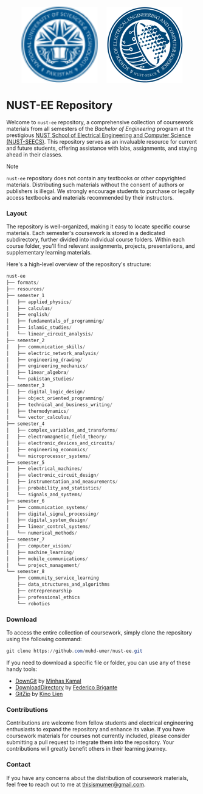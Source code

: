 <p align="center">
  <a href="https://nust.edu.pk/"><img width="200" height="200" src="resources/nust.svg"/></a> &nbsp;&nbsp;&nbsp;&nbsp; <a href="https://seecs.nust.edu.pk/"><img width="200" height="200" src="resources/seecs.png"/></a>
</p>

# NUST-EE Repository
Welcome to `nust-ee` repository, a comprehensive collection of coursework materials from all semesters of the _Bachelor of Engineering_ program at the prestigious <a href="https://seecs.nust.edu.pk/">NUST School of Electrical Engineering and Computer Science (NUST-SEECS)</a>. This repository serves as an invaluable resource for current and future students, offering assistance with labs, assignments, and staying ahead in their classes.

> [!NOTE]
> `nust-ee` repository does not contain any textbooks or other copyrighted materials. Distributing such materials without the consent of authors or publishers is illegal. We strongly encourage students to purchase or legally access textbooks and materials recommended by their instructors.

### Layout
The repository is well-organized, making it easy to locate specific course materials. Each semester's coursework is stored in a dedicated subdirectory, further divided into individual course folders. Within each course folder, you'll find relevant assignments, projects, presentations, and supplementary learning materials.

Here's a high-level overview of the repository's structure:

```powershell
nust-ee
├── formats/
├── resources/
├── semester_1
│   ├── applied_physics/
│   ├── calculus/
│   ├── english/
│   ├── fundamentals_of_programming/
│   ├── islamic_studies/
│   └── linear_circuit_analysis/
├── semester_2
│   ├── communication_skills/
│   ├── electric_network_analysis/
│   ├── engineering_drawing/
│   ├── engineering_mechanics/
│   ├── linear_algebra/
│   └── pakistan_studies/
├── semester_3
│   ├── digital_logic_design/
│   ├── object_oriented_programming/
│   ├── technical_and_business_writing/
│   ├── thermodynamics/
│   └── vector_calculus/
├── semester_4
│   ├── complex_variables_and_transforms/
│   ├── electromagnetic_field_theory/
│   ├── electronic_devices_and_circuits/
│   ├── engineering_economics/
│   └── microprocessor_systems/
├── semester_5
│   ├── electrical_machines/
│   ├── electronic_circuit_design/
│   ├── instrumentation_and_measurements/
│   ├── probability_and_statistics/
│   └── signals_and_systems/
├── semester_6
│   ├── communication_systems/
│   ├── digital_signal_processing/
│   ├── digital_system_design/
│   ├── linear_control_systems/
│   └── numerical_methods/
├── semester_7
│   ├── computer_vision/
│   ├── machine_learning/
│   ├── mobile_communications/
│   └── project_management/
└── semester_8
    ├── community_service_learning
    ├── data_structures_and_algorithms
    ├── entrepreneurship
    ├── professional_ethics
    └── robotics
```

### Download
To access the entire collection of coursework, simply clone the repository using the following command:

```powershell
git clone https://github.com/muhd-umer/nust-ee.git
```

If you need to download a specific file or folder, you can use any of these handy tools:

- [DownGit](https://minhaskamal.github.io/DownGit) by [Minhas Kamal](https://github.com/MinhasKamal)
- [DownloadDirectory](https://download-directory.github.io/) by [Federico Brigante](https://github.com/fregante)
- [GitZip](http://kinolien.github.io/gitzip) by [Kino Lien](https://github.com/KinoLien)

### Contributions
Contributions are welcome from fellow students and electrical engineering enthusiasts to expand the repository and enhance its value. If you have coursework materials for courses not currently included, please consider submitting a pull request to integrate them into the repository. Your contributions will greatly benefit others in their learning journey.

### Contact
If you have any concerns about the distribution of coursework materials, feel free to reach out to me at thisismumer@gmail.com.
